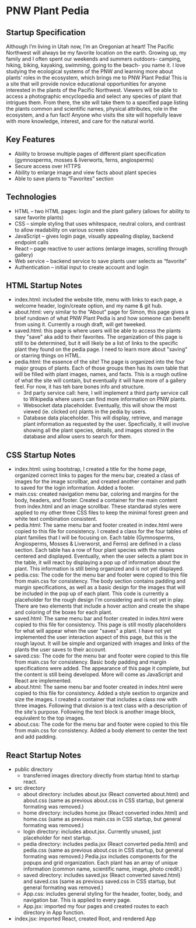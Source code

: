 # PNW Plant Pedia
## Startup Specification

Although I’m living in Utah now, I’m an Oregonian at heart! The Pacific Northwest will always be my favorite location on the earth. Growing up, my family and I often spent our weekends and summers outdoors- camping, hiking, biking, kayaking, swimming, going to the beach- you name it. I love studying the ecological systems of the PNW and learning more about plants’ roles in the ecosystem, which brings me to PNW Plant Pedia! This is a site that will provide novice educational opportunities for anyone interested in the plants of the Pacific Northwest. Viewers will be able to access a photographic encyclopedia and select any species of plant that intrigues them. From there, the site will take them to a specified page listing the plants common and scientific names, physical attributes, role in the ecosystem, and a fun fact! Anyone who visits the site will hopefully leave with more knowledge, interest, and care for the natural world.  

## Key Features 
+ Ability to browse multiple pages of different plant specification (gymnosperms, mosses & liverworts, ferns, angiosperms) 
+ Secure access over HTTPS 
+ Ability to enlarge image and view facts about plant species 
+ Able to save plants to “Favorites” section 

## Technologies
+ HTML – two HTML pages: login and the plant gallery (allows for ability to save favorite plants) 
+ CSS – simple styling that uses whitespace, neutral colors, and contrast to allow readability on various screen sizes 
+ JavaScript – gives login page, visually appealing display, backend endpoint calls 
+ React – page reactive to user actions (enlarge images, scrolling through gallery) 
+ Web service – backend service to save plants user selects as “favorite” 
+ Authentication – initial input to create account and login

## HTML Startup Notes
+ index.html: included the website title, menu with links to each page, a welcome header, login/create option, and my name & git hub.
+ about.html: very similar to the "About" page for Simon, this page gives a brief rundown of what PNW Plant Pedia is and how someone can benefit from using it. Currently a rough draft, will get tweeked.
+ saved.html: this page is where users will be able to access the plants they "save" aka add to their favorites. The organization of this page is still to be determined, but it will likely be a list of links to the specific plant they found on the pedia page. I need to learn more about "saving" or starring things on HTML.
+ pedia.html: the essence of the site! The page is organized into the four major groups of plants. Each of those groups then has its own table that will be filled with plant images, names, and facts. This is a rough outline of what the site will contain, but eventually it will have more of a gallery feel. For now, it has teh bare bones info and structure.
    + 3rd party service call: here, I will implement a third party service call to Wikipedia where users can find more information on PNW plants.
    + Websocket data placeholder. Eventually, this will show the most viewed (ie. clicked on) plants in the pedia by users.
    + Database data placeholder. This will display, retrieve, and manage plant information as requested by the user. Specficially, it will involve showing all the plant species, details, and images stored in the database and allow users to search for them. 

## CSS Startup Notes
+ index.html: using bootstrap, I created a title for the home page, organized correct links to pages for the menu bar, created a class of images for the image scrollbar, and created another container and path to saved for the login information. Added a footer.
+ main.css: created navigation menu bar, coloring and margins for the body, headers, and footer. Created a container for the main content from index.html and an image scrollbar. These standarad styles were applied to my other three CSS files to keep the minimal forest green and white text combination consistent.
+ pedia.html: The same menu bar and footer created in index.html were copied to this file for consistency. I created a class for the four tables of plant families that I will be focusing on. Each table (Gymnosperms, Angiosperms, Mosses & Liverworst, and Ferns) are defined in a class section. Each table has a row of four plant species with the names centered and displayed. Eventually, when the user selects a plant box in the table, it will react by displaying a pop up of information about the plant. This information is still being organized and is not yet displayed.
+ pedia.css: The code for the menu bar and footer were copied to this file from main.css for consistency. The body section contains padding and margin specifications, as well as a basic design for the images that will be included in the pop up of each plant. This code is currently a placeholder for the rough design I'm considering and is not yet in play. There are two elements that include a hover action and create the shape and coloring of the boxes for each plant. 
+ saved.html: The same menu bar and footer created in index.html were copied to this file for consistency. This page is still mostly placeholders for what will appear when the user "saves" a plant. I have not yet implemented the user interaction aspect of this page, but this is the rough layout. It will be simple and organized with images and links of the plants the user saves to their account.
+ saved.css: The code for the menu bar and footer were copied to this file from main.css for consistency. Basic body padding and margin specifications were added. The appearance of this page it complete, but the content is still being developed. More will come as JavaScript and React are implemented.
+ about.html: The same menu bar and footer created in index.html were copied to this file for consistency. Added a style sextion to organize and size the images. I created a container that includes a class row with three images. Following that division is a text class with a description of the site's purpose. Following the text block is another image block, equivalent to the top images. 
+ about.css: The code for the menu bar and footer were copied to this file from main.css for consistency. Added a body element to center the text and add padding. 

## React Startup Notes
+ public directory
    + transferred images directory directly from startup html to startup react.
+ src directory
    + about directory: includes about.jsx (React converted about.html) and about.css (same as previous about.css in CSS startup, but general formating was removed.)
    + home directory: includes home.jsx (React converted index.html) and home.css (same as previous main.css in CSS startup, but general formating was removed.)
    + login directory: includes about.jsx. Currently unused, just placeholder for next startup.
    + pedia directory: includes pedia.jsx (React converted pedia.html) and pedia.css (same as previous about.css in CSS startup, but general formating was removed.) Pedia.jsx includes components for the popups and grid organization. Each plant has an array of unique information (common name, scientific name, image, photo credit.)
    + saved directory: includes saved.jsx (React converted saved.html) and saved.css (same as previous saved.css in CSS startup, but general formating was removed.)
    + App.css: includes general styling for the header, footer, body, and navigation bar. This is applied to every page.
    + App.jsx: imported my four pages and created routes to each directory in App function.
+ index.jsx: imported React, created Root, and rendered App
